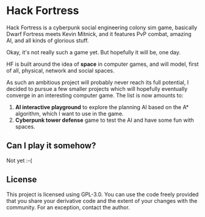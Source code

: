# Hack Fortress

Hack Fortress is a cyberpunk social engineering colony sim game, basically Dwarf Fortress meets Kevin Mitnick,
and it features PvP combat, amazing AI, and all kinds of glorious stuff.

Okay, it's not really such a game yet. But hopefully it will be, one day.

HF is built around the idea of **space** in computer games,
and will model, first of all, physical, network and social spaces.

As such an ambitious project will probably never reach its full potential, I decided to pursue a few smaller projects
which will hopefully eventually converge in an interesting computer game. The list is now amounts to:

1. **AI interactive playground** to explore the planning AI based on the A* algorithm, which I want to use in the game.
2. **Cyberpunk tower defense** game to test the AI and have some fun with spaces.

## Can I play it somehow?

Not yet :-(

## License

This project is licensed using GPL-3.0. You can use the code freely provided that you share your derivative code
and the extent of your changes with the community. For an exception, contact the author.